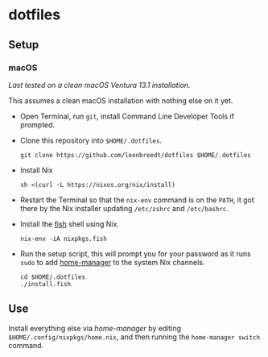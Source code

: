 # dotfiles

## Setup

### macOS

*Last tested on a clean macOS Ventura 13.1 installation.*

This assumes a clean macOS installation with nothing else on it yet.

- Open Terminal, run `git`, install Command Line Developer Tools if prompted.

- Clone this repository into `$HOME/.dotfiles`.

  ```shell
  git clone https://github.com/leonbreedt/dotfiles $HOME/.dotfiles
  ```

- Install Nix

  ```shell
  sh <(curl -L https://nixos.org/nix/install)
  ```

- Restart the Terminal so that the `nix-env` command is on the `PATH`, it got
  there by the Nix installer updating `/etc/zshrc` and `/etc/bashrc`.

- Install the [fish](https://fishshell.com) shell using Nix.

  ```shell
  nix-env -iA nixpkgs.fish
  ```

- Run the setup script, this will prompt you for your password as it runs
  `sudo` to add [home-manager](https://rycee.gitlab.io/home-manager/) to the
  system Nix channels.

  ```shell
  cd $HOME/.dotfiles
  ./install.fish
  ```


## Use

Install everything else via *home-manager* by editing `$HOME/.config/nixpkgs/home.nix`,
and then running the `home-manager switch` command.
